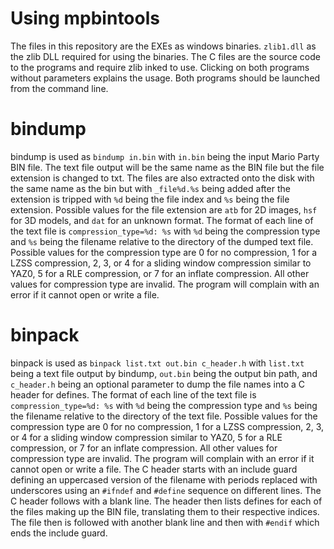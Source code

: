 # Using mpbintools
The files in this repository are the EXEs as windows binaries. ``zlib1.dll`` as the zlib DLL required for using the binaries. The C files are the source code to the programs and require zlib inked to use. Clicking on both programs without parameters explains the usage. Both programs should be launched from the command line.

# bindump
bindump is used as ``bindump in.bin`` with ``in.bin`` being the input Mario Party BIN file. The text file output will be the same name as the BIN file but the file extension is changed to txt. The files are also extracted onto the disk with the same name as the bin but with ``_file%d.%s`` being added after the extension is tripped with ``%d`` being the file index and ``%s`` being the file extension. Possible values for the file extension are ``atb`` for 2D images, ``hsf`` for 3D models, and ``dat`` for an unknown format. The format of each line of the text file is ``compression_type=%d: %s`` with ``%d`` being the compression type and ``%s`` being the filename relative to the directory of the dumped text file. Possible values for the compression type are 0 for no compression, 1 for a LZSS compression, 2, 3, or 4 for a sliding window compression similar to YAZ0, 5 for a RLE compression, or 7 for an inflate compression. All other values for compression type are invalid. The program will complain with an error if it cannot open or write a file.

# binpack
binpack is used as ``binpack list.txt out.bin c_header.h`` with ``list.txt`` being a text file output by bindump, ``out.bin`` being the output bin path, and ``c_header.h`` being an optional parameter to dump the file names into a C header for defines. The format of each line of the text file is ``compression_type=%d: %s`` with ``%d`` being the compression type and ``%s`` being the filename relative to the directory of the text file. Possible values for the compression type are 0 for no compression, 1 for a LZSS compression, 2, 3, or 4 for a sliding window compression similar to YAZ0, 5 for a RLE compression, or 7 for an inflate compression. All other values for compression type are invalid. The program will complain with an error if it cannot open or write a file. The C header starts with an include guard defining an uppercased version of the filename with periods replaced with underscores using an ``#ifndef`` and ``#define`` sequence on different lines. The C header follows with a blank line. The header then lists defines for each of the files making up the BIN file, translating them to their respective indices. The file then is followed with another blank line and then with ``#endif`` which ends the include guard.
